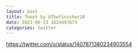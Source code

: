 ```yaml
--- 
layout: post 
title: Tweet by @Thefinisher20 
date: 2021-06-23 1624497673 
categories: twitter 
--- 
```

https://twitter.com/o/status/1407871380234903554